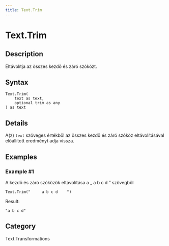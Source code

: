 ```yaml
---
title: Text.Trim
---
```


# Text.Trim


## Description

Eltávolítja az összes kezdő és záró szóközt.


## Syntax

```powerquery
Text.Trim(
    text as text,
    optional trim as any
) as text
```


## Details

A(z) <code>text</code> szöveges értékből az összes kezdő és záró szóköz eltávolításával előállított eredményt adja vissza.


## Examples

### Example #1 
A kezdő és záró szóközök eltávolítása a „     a b c d    ” szövegből
```powerquery
Text.Trim("     a b c d    ")
```

Result: 
```powerquery
"a b c d"
```




## Category
Text.Transformations
